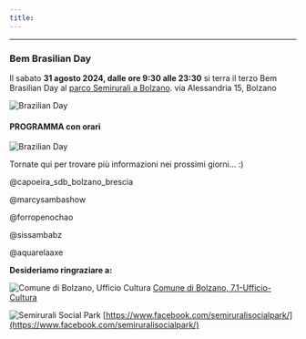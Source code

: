 ```yaml
---
title: 
---
```


---
### Bem Brasilian Day

Il sabato **31 agosto 2024, dalle ore 9:30 alle 23:30** si terra il terzo Bem Brasilian Day al [parco Semirurali a Bolzano](https://www.google.com/maps/place/Parco+delle+Semirurali/@46.48658,11.3260175,15z/data=!4m5!3m4!1s0x0:0xb88668c95ed7951a!8m2!3d46.48658!4d11.3260175). via Alessandria 15, Bolzano

![Brazilian Day](../images/locandina-pagina1.jpg)

#### PROGRAMMA con orari ####
![Brazilian Day](../images/locandina-pagina2.jpg)

Tornate qui per trovare più informazioni nei prossimi giorni... :)

@capoeira_sdb_bolzano_brescia

@marcysambashow

@forropenochao

@sissambabz

@aquarelaaxe




**Desideriamo ringraziare a:**

![Comune di Bolzano, Ufficio Cultura](../images/comune-bolzano.jpg)
[Comune di Bolzano, 7.1-Ufficio-Cultura](https://opencity.comune.bolzano.it/Amministrazione/Uffici/7.1-Ufficio-Cultura)

![Semirurali Social Park](../images/SemiruraliSocialPark.jpg)
[https://www.facebook.com/semiruralisocialpark/](https://www.facebook.com/semiruralisocialpark/)

<!---![Città di Bolzano](../images/citta-bolzano.jpg)
[Città di Bolzano](https://opencity.comune.bolzano.it/)

![Bolzano City of Music](../images/SemiruraliSocialPark.jpg)
[https://www.facebook.com/semiruralisocialpark/](https://www.facebook.com/semiruralisocialpark/)--->
